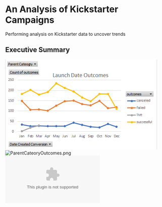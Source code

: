 # An Analysis of Kickstarter Campaigns
Performing analysis on Kickstarter data to uncover trends
## Executive Summary 
![LaunchDateOutcomes.png](https://github.com/neilralston/kickstarter-analysis/blob/main/LaunchDateOutcomes.png)
![ParentCateoryOutcomes.png](C:\Temp\Bootcamp\Class_Folder\Crowdfunding_Analysis)
![data-1-1-3-StarterBook_nar.xlsx](https://github.com/neilralston/kickstarter-analysis/blob/main/data-1-1-3-StarterBook_nar.xlsx)
